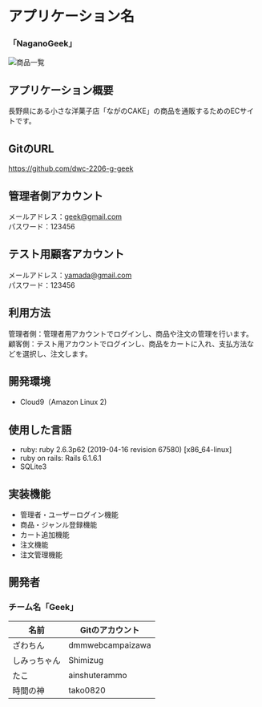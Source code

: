 # アプリケーション名  
### 「NaganoGeek」  
![商品一覧](https://user-images.githubusercontent.com/106298106/180742816-788ac53f-cd55-4c21-87c3-119fb5d38c05.png)
## アプリケーション概要    
  長野県にある小さな洋菓子店「ながのCAKE」の商品を通販するためのECサイトです。  

## GitのURL
  https://github.com/dwc-2206-g-geek  

## 管理者側アカウント  
  メールアドレス：geek@gmail.com  
  パスワード：123456  

## テスト用顧客アカウント  
  メールアドレス：yamada@gmail.com  
  パスワード：123456  

## 利用方法  
  管理者側：管理者用アカウントでログインし、商品や注文の管理を行います。  
  顧客側：テスト用アカウントでログインし、商品をカートに入れ、支払方法などを選択し、注文します。  

## 開発環境  
- Cloud9（Amazon Linux 2)  

## 使用した言語  
  - ruby: ruby 2.6.3p62 (2019-04-16 revision 67580) [x86_64-linux]  
  - ruby on rails: Rails 6.1.6.1  
  - SQLite3  

## 実装機能
- 管理者・ユーザーログイン機能
- 商品・ジャンル登録機能
- カート追加機能
- 注文機能
- 注文管理機能

## 開発者  
### チーム名「Geek」  
名前 | Gitのアカウント
-|-
ざわちん|dmmwebcampaizawa
しみっちゃん|Shimizug
たこ|ainshuterammo
時間の神|tako0820
